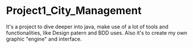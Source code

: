 # Project1_City_Management
It's a project to dive deeper into java, make use of a lot of tools and functionalities, like Design patern and BDD uses. Also it's to create my own graphic "engine" and interface. 
